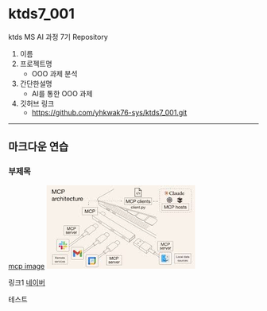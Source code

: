 # ktds7_001
ktds MS AI 과정 7기 Repository


1. 이름
2. 프로젝트명
   - OOO 과제 분석
3. 간단한설명
   - AI를 통한 OOO 과제 
4. 깃허브 링크
   - https://github.com/yhkwak76-sys/ktds7_001.git




--------------------------
## 마크다운 연습

### 부제목

[mcp image](./mcpjpg.jpg)
![mcp image](./mcpjpg.jpg)

링크1
[네이버](http://www.naver.com)

테스트

